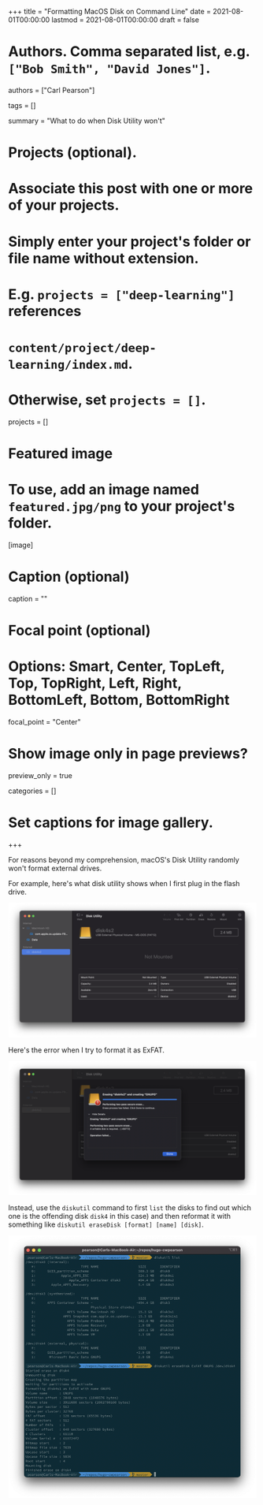 +++
title = "Formatting MacOS Disk on Command Line"
date = 2021-08-01T00:00:00
lastmod = 2021-08-01T00:00:00
draft = false

# Authors. Comma separated list, e.g. `["Bob Smith", "David Jones"]`.
authors = ["Carl Pearson"]

tags = []

summary = "What to do when Disk Utility won't"

# Projects (optional).
#   Associate this post with one or more of your projects.
#   Simply enter your project's folder or file name without extension.
#   E.g. `projects = ["deep-learning"]` references 
#   `content/project/deep-learning/index.md`.
#   Otherwise, set `projects = []`.
projects = []

# Featured image
# To use, add an image named `featured.jpg/png` to your project's folder. 
[image]
  # Caption (optional)
  caption = ""

  # Focal point (optional)
  # Options: Smart, Center, TopLeft, Top, TopRight, Left, Right, BottomLeft, Bottom, BottomRight
  focal_point = "Center"

  # Show image only in page previews?
  preview_only = true


categories = []

# Set captions for image gallery.


+++

For reasons beyond my comprehension, macOS's Disk Utility randomly won't format external drives.

For example, here's what disk utility shows when I first plug in the flash drive.

![](step1.png)

Here's the error when I try to format it as ExFAT.

![](step2.png)

Instead, use the `diskutil` command to first `list` the disks to find out which one is the offending disk `disk4` in this case) and then reformat it with something like `diskutil eraseDisk [format] [name] [disk]`.

![](step3.png)